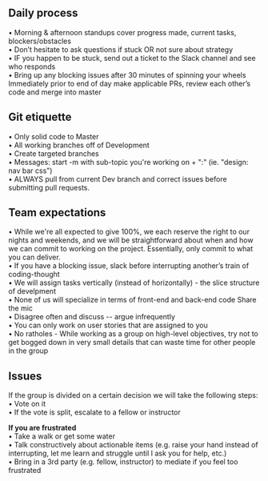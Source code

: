 ## Daily process
• Morning & afternoon standups cover progress made, current tasks, blockers/obstacles  
• Don’t hesitate to ask questions if stuck OR not sure about strategy  
• IF you happen to be stuck, send out a ticket to the Slack channel and see who responds  
• Bring up any blocking issues after 30 minutes of spinning your wheels  
Immediately prior to end of day make applicable PRs, review each other’s code and merge into master

## Git etiquette
• Only solid code to Master  
• All working branches off of Development  
• Create targeted branches  
• Messages: start -m with sub-topic you're working on + ":" (ie. "design: nav bar css")  
• ALWAYS pull from current Dev branch and correct issues before submitting pull requests.

## Team expectations
• While we're all expected to give 100%, we each reserve the right to our nights and weekends, and we will be straightforward about when and how we can commit to working on the project. Essentially, only commit to what you can deliver.  
• If you have a blocking issue, slack before interrupting another’s train of coding-thought  
• We will assign tasks vertically (instead of horizontally) - the slice structure of develpment  
• None of us will specialize in terms of front-end and back-end code
Share the mic  
• Disagree often and discuss -- argue infrequently  
• You can only work on user stories that are assigned to you  
• No ratholes - While working as a group on high-level objectives, try not to get bogged down in very small details that can waste time for other people in the group

## Issues
If the group is divided on a certain decision we will take the following steps:  
• Vote on it  
• If the vote is split, escalate to a fellow or instructor  

__If you are frustrated__  
• Take a walk or get some water  
• Talk constructively about actionable items (e.g. raise your hand instead of interrupting, let me learn and struggle until I ask you for help, etc.)  
• Bring in a 3rd party (e.g. fellow, instructor) to mediate if you feel too frustrated
